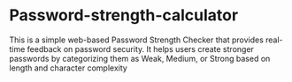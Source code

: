 # Password-strength-calculator
This is a simple web-based Password Strength Checker that provides real-time feedback on password security. It helps users create stronger passwords by categorizing them as Weak, Medium, or Strong based on length and character complexity
